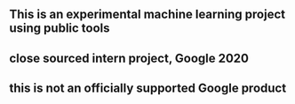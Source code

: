 ## This is an experimental machine learning project using public tools
## close sourced intern project, Google 2020
## this is not an officially supported Google product